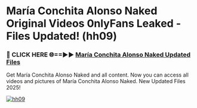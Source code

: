# María Conchita Alonso Naked Original Videos 0nlyFans Leaked - Files Updated! (hh09)

<h3>🔴 CLICK HERE 🌐==►► <a href="https://tinyurl.com/up5wt9bj" rel="nofollow">María Conchita Alonso Naked Updated Files</a></h3>

Get María Conchita Alonso Naked and all content. Now you can access all videos and pictures of María Conchita Alonso Naked. New Updated Files 2025!

[![hh09](https://i.imgur.com/ABiUzMV.gif)](https://tinyurl.com/up5wt9bj)
